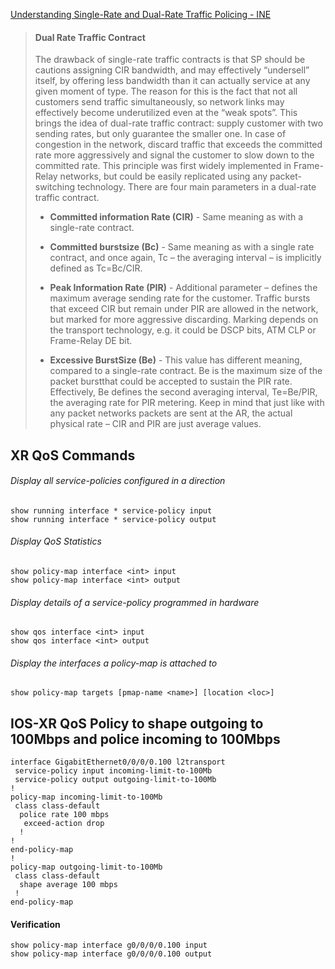 [Understanding Single-Rate and Dual-Rate Traffic Policing - INE](https://ine.com/blog/2011-05-22-understanding-single-rate-and-dual-rate-traffic-policing)

> #### Dual Rate Traffic Contract
>
> The drawback of single-rate traffic contracts is that SP should be cautions assigning CIR bandwidth,
> and may effectively “undersell” itself, by offering less bandwidth than it can actually service at
> any given moment of type. The reason for this is the fact that not all customers send traffic simultaneously,
> so network links may effectively become underutilized even at the “weak spots”. This brings the idea
> of dual-rate traffic contract: supply customer with two sending rates, but only guarantee the smaller one.
> In case of congestion in the network, discard traffic that exceeds the committed rate more aggressively
> and signal the customer to slow down to the committed rate. This principle was first widely implemented
> in Frame-Relay networks, but could be easily replicated using any packet-switching technology. There are four main parameters in a dual-rate traffic contract.
>
> * **Committed information Rate (CIR)** - Same meaning as with a single-rate contract.
>  
> * **Committed burstsize (Bc)** - Same meaning as with a single rate contract, and once again,
>   Tc – the averaging interval – is implicitly defined as Tc=Bc/CIR.
> 
> * **Peak Information Rate (PIR)** - Additional parameter – defines the maximum average sending
>   rate for the customer. Traffic bursts that exceed CIR but remain under PIR are allowed in
>   the network, but marked for more aggressive discarding. Marking depends on the transport 
>   technology, e.g. it could be DSCP bits, ATM CLP or Frame-Relay DE bit.
>   
> * **Excessive BurstSize (Be)** - This value has different meaning, compared to a single-rate
>   contract. Be is the maximum size of the packet burstthat could be accepted to sustain the
>   PIR rate. Effectively, Be defines the second averaging interval, Te=Be/PIR, the averaging
>   rate for PIR metering. Keep in mind that just like with any packet networks packets are sent
>   at the AR, the actual physical rate – CIR and PIR are just average values.


## XR QoS Commands

###### Display all service-policies configured in a direction
```
show running interface * service-policy input
show running interface * service-policy output
```

###### Display QoS Statistics
```
show policy-map interface <int> input
show policy-map interface <int> output
```

###### Display details of a service-policy programmed in hardware
```
show qos interface <int> input
show qos interface <int> output
```

###### Display the interfaces a policy-map is attached to
`show policy-map targets [pmap-name <name>] [location <loc>]`

## IOS-XR QoS Policy to shape outgoing to 100Mbps and police incoming to 100Mbps
```
interface GigabitEthernet0/0/0/0.100 l2transport
 service-policy input incoming-limit-to-100Mb
 service-policy output outgoing-limit-to-100Mb
!
policy-map incoming-limit-to-100Mb
 class class-default
  police rate 100 mbps
   exceed-action drop
  !
!
end-policy-map
!
policy-map outgoing-limit-to-100Mb
 class class-default
  shape average 100 mbps
 !
end-policy-map
```

#### Verification
```
show policy-map interface g0/0/0/0.100 input
show policy-map interface g0/0/0/0.100 output
```
